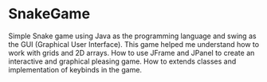 # SnakeGame

Simple Snake game using Java as the programming language and swing as the GUI (Graphical User Interface). This game helped me understand how to work with grids and 2D arrays. How to use JFrame and JPanel to create an interactive and graphical pleasing game. How to extends classes and implementation of keybinds in the game. 
